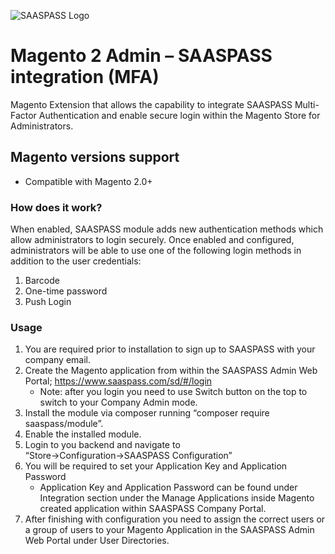 ![SAASPASS Logo](https://saaspass.com/_next/static/assets/3aa373afc80ce9b11762ebde7047c2fa.png)
# Magento 2 Admin – SAASPASS integration (MFA)

Magento Extension that allows the capability to integrate SAASPASS Multi-Factor Authentication and enable secure login within the Magento Store for Administrators.

## Magento versions support

* Compatible with Magento 2.0+

### How does it work?

When enabled, SAASPASS module adds new authentication methods which allow administrators to login securely. Once enabled and configured, administrators will be able to use one of the following login methods in addition to the user credentials: 

1. Barcode
2. One-time password
3. Push Login

### Usage

1. You are required prior to installation to sign up to SAASPASS with your company email.
2. Create the Magento application from within the SAASPASS Admin Web Portal;
https://www.saaspass.com/sd/#/login
	- Note: after you login you need to use Switch button on the top to switch to your Company Admin mode.
3. Install the module via composer running “composer require saaspass/module”.
4. Enable the installed module.
5. Login to you backend and navigate to “Store→Configuration→SAASPASS Configuration”
6. You will be required to set your Application Key and Application Password 
	- Application Key and Application Password can be found under Integration section under the Manage Applications inside Magento created application within SAASPASS Company Portal.
7. After finishing with configuration you need to assign the correct users or a group of users to your Magento Application in the SAASPASS Admin Web Portal under User Directories.